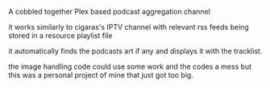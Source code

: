 

A cobbled together Plex based podcast aggregation channel

it works similarly to cigaras's IPTV channel with relevant rss feeds being stored in a resource playlist file

it automatically finds the podcasts art if any and displays it with the tracklist.

the image handling code could use some work and the codes a mess but this was a personal project of mine that just got too big.
